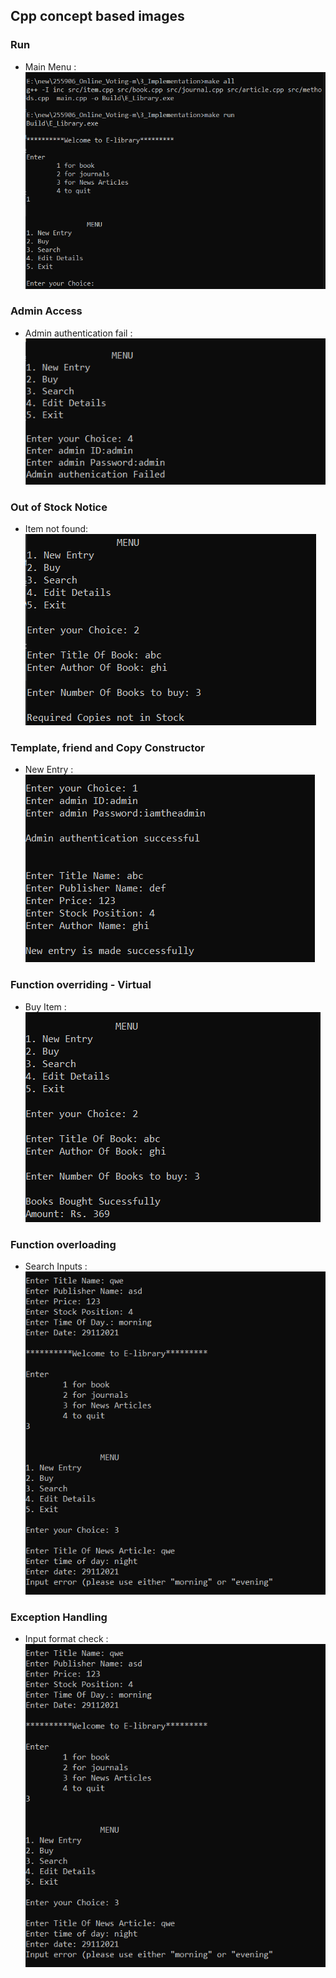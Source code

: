 ## Cpp concept based images

### Run
* Main Menu :
![MainMenu](https://github.com/KirubaThomasM/cpp_miniproject/blob/main/5_ImagesAndVideos/MainMenu.png)

### Admin Access
* Admin authentication fail :
![AdminAccess](https://github.com/KirubaThomasM/cpp_miniproject/blob/main/5_ImagesAndVideos/Admin_Authen_F.png)

### Out of Stock Notice
* Item not found:
![CopiesOfItem](https://github.com/KirubaThomasM/cpp_miniproject/blob/main/5_ImagesAndVideos/Out_of_Stock.png)

### Template, friend and Copy Constructor 
* New Entry :
![NewEntry](https://github.com/KirubaThomasM/cpp_miniproject/blob/main/5_ImagesAndVideos/New_Entry.png)

### Function overriding - Virtual
* Buy Item :
![BuyItem](https://github.com/KirubaThomasM/cpp_miniproject/blob/main/5_ImagesAndVideos/Buy_item.png)

### Function overloading
* Search Inputs :
![SearchInput](https://github.com/KirubaThomasM/cpp_miniproject/blob/main/5_ImagesAndVideos/Search_Input.png)

### Exception Handling
* Input format check :
![TimeInput](https://github.com/KirubaThomasM/cpp_miniproject/blob/main/5_ImagesAndVideos/Input_validate_ExH.png)
